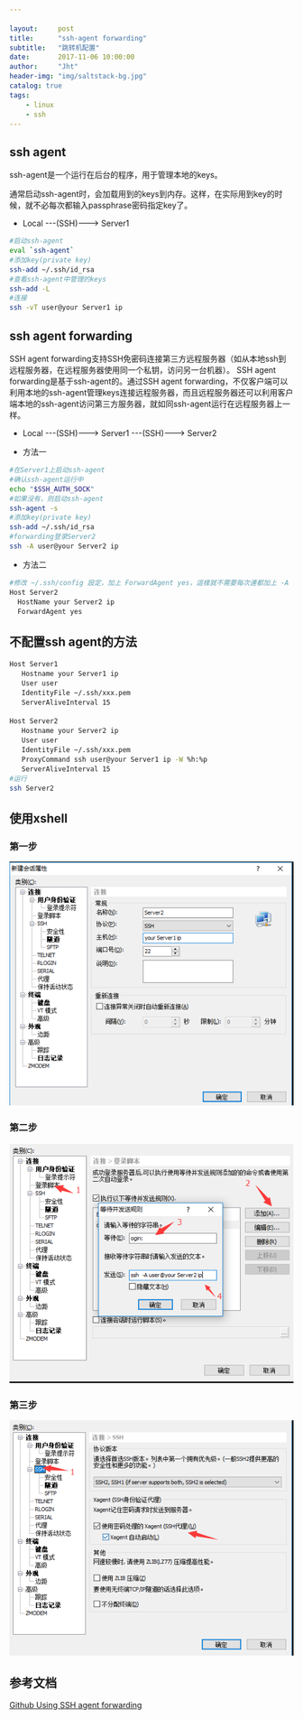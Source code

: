 ```yaml
---

layout:     post
title:      "ssh-agent forwarding"
subtitle:   "跳转机配置"
date:       2017-11-06 10:00:00
author:     "Jht"
header-img: "img/saltstack-bg.jpg"
catalog: true
tags:
    - linux
    - ssh
---
```


## ssh agent


ssh-agent是一个运行在后台的程序，用于管理本地的keys。

通常启动ssh-agent时，会加载用到的keys到内存。这样，在实际用到key的时候，就不必每次都输入passphrase密码指定key了。

- Local ---(SSH)---> Server1

```bash
#启动ssh-agent
eval `ssh-agent`
#添加key(private key)
ssh-add ~/.ssh/id_rsa
#查看ssh-agent中管理的keys
ssh-add -L
#连接
ssh -vT user@your Server1 ip
```

## ssh agent forwarding

SSH agent forwarding支持SSH免密码连接第三方远程服务器（如从本地ssh到远程服务器，在远程服务器使用同一个私钥，访问另一台机器）。
SSH agent forwarding是基于ssh-agent的。通过SSH agent forwarding，不仅客户端可以利用本地的ssh-agent管理keys连接远程服务器，而且远程服务器还可以利用客户端本地的ssh-agent访问第三方服务器，就如同ssh-agent运行在远程服务器上一样。

- Local ---(SSH)---> Server1 ---(SSH)---> Server2 

- 方法一

```bash
#在Server1上启动ssh-agent
#确认ssh-agent运行中
echo "$SSH_AUTH_SOCK"
#如果没有，则启动ssh-agent
ssh-agent -s
#添加key(private key)
ssh-add ~/.ssh/id_rsa
#forwarding登录Server2
ssh -A user@your Server2 ip
```

- 方法二

```bash
#修改 ~/.ssh/config 設定，加上 ForwardAgent yes，這樣就不需要每次連都加上 -A 參數。例如
Host Server2
  HostName your Server2 ip
  ForwardAgent yes
```

## 不配置ssh agent的方法

 ```bash
Host Server1
    Hostname your Server1 ip
    User user
    IdentityFile ~/.ssh/xxx.pem
    ServerAliveInterval 15

Host Server2
    Hostname your Server2 ip
    User user
    IdentityFile ~/.ssh/xxx.pem
    ProxyCommand ssh user@your Server1 ip -W %h:%p
    ServerAliveInterval 15
#运行
ssh Server2
```

## 使用xshell

### 第一步

![Alt text](img/in-post/ssh-agent/ssh-agent-1.png)

### 第二步

![Alt text](img/in-post/ssh-agent/ssh-agent-2.png)

### 第三步

![Alt text](img/in-post/ssh-agent/ssh-agent-3.png)

## 参考文档

[Github Using SSH agent forwarding](https://developer.github.com/v3/guides/using-ssh-agent-forwarding/)






